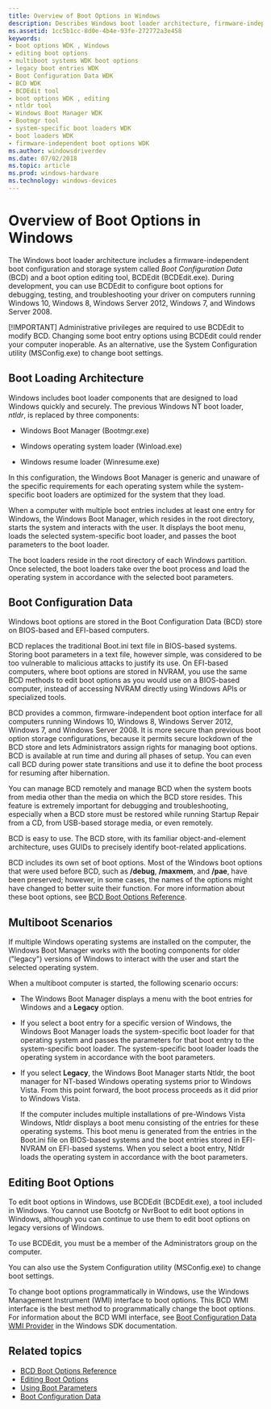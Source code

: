 ```yaml
---
title: Overview of Boot Options in Windows
description: Describes Windows boot loader architecture, firmware-independent boot configuration, and boot option editing tool.
ms.assetid: 1cc5b1cc-8d0e-4b4e-93fe-272772a3e458
keywords:
- boot options WDK , Windows
- editing boot options
- multiboot systems WDK boot options
- legacy boot entries WDK
- Boot Configuration Data WDK
- BCD WDK
- BCDEdit tool
- boot options WDK , editing
- ntldr tool
- Windows Boot Manager WDK
- Bootmgr tool
- system-specific boot loaders WDK
- boot loaders WDK
- firmware-independent boot options WDK
ms.author: windowsdriverdev
ms.date: 07/02/2018
ms.topic: article
ms.prod: windows-hardware
ms.technology: windows-devices
---
```


# Overview of Boot Options in Windows

The Windows boot loader architecture includes a firmware-independent boot configuration and storage system called *Boot Configuration Data* (BCD) and a boot option editing tool, BCDEdit (BCDEdit.exe). During development, you can use BCDEdit to configure boot options for debugging, testing, and troubleshooting your driver on computers running Windows 10, Windows 8, Windows Server 2012, Windows 7, and Windows Server 2008.

[!IMPORTANT] Administrative privileges are required to use BCDEdit to modify BCD. Changing some boot entry options using BCDEdit could render your computer inoperable. As an alternative, use the System Configuration utility (MSConfig.exe) to change boot settings.

## Boot Loading Architecture

Windows includes boot loader components that are designed to load Windows quickly and securely. The previous Windows NT boot loader, *ntldr*, is replaced by three components:

-   Windows Boot Manager (Bootmgr.exe)

-   Windows operating system loader (Winload.exe)

-   Windows resume loader (Winresume.exe)

In this configuration, the Windows Boot Manager is generic and unaware of the specific requirements for each operating system while the system-specific boot loaders are optimized for the system that they load.

When a computer with multiple boot entries includes at least one entry for Windows, the Windows Boot Manager, which resides in the root directory, starts the system and interacts with the user. It displays the boot menu, loads the selected system-specific boot loader, and passes the boot parameters to the boot loader.

The boot loaders reside in the root directory of each Windows partition. Once selected, the boot loaders take over the boot process and load the operating system in accordance with the selected boot parameters.

## Boot Configuration Data

Windows boot options are stored in the Boot Configuration Data (BCD) store on BIOS-based and EFI-based computers.

BCD replaces the traditional Boot.ini text file in BIOS-based systems. Storing boot parameters in a text file, however simple, was considered to be too vulnerable to malicious attacks to justify its use. On EFI-based computers, where boot options are stored in NVRAM, you use the same BCD methods to edit boot options as you would use on a BIOS-based computer, instead of accessing NVRAM directly using Windows APIs or specialized tools.

BCD provides a common, firmware-independent boot option interface for all computers running Windows 10, Windows 8, Windows Server 2012, Windows 7, and Windows Server 2008. It is more secure than previous boot option storage configurations, because it permits secure lockdown of the BCD store and lets Administrators assign rights for managing boot options. BCD is available at run time and during all phases of setup. You can even call BCD during power state transitions and use it to define the boot process for resuming after hibernation.

You can manage BCD remotely and manage BCD when the system boots from media other than the media on which the BCD store resides. This feature is extremely important for debugging and troubleshooting, especially when a BCD store must be restored while running Startup Repair from a CD, from USB-based storage media, or even remotely.

BCD is easy to use. The BCD store, with its familiar object-and-element architecture, uses GUIDs to precisely identify boot-related applications.

BCD includes its own set of boot options. Most of the Windows boot options that were used before BCD, such as **/debug**, **/maxmem**, and **/pae**, have been preserved; however, in some cases, the names of the options might have changed to better suite their function. For more information about these boot options, see [BCD Boot Options Reference](https://msdn.microsoft.com/library/windows/hardware/ff542205).

## Multiboot Scenarios

If multiple Windows operating systems are installed on the computer, the Windows Boot Manager works with the booting components for older ("legacy") versions of Windows to interact with the user and start the selected operating system.

When a multiboot computer is started, the following scenario occurs:

-   The Windows Boot Manager displays a menu with the boot entries for Windows and a **Legacy** option.

-   If you select a boot entry for a specific version of Windows, the Windows Boot Manager loads the system-specific boot loader for that operating system and passes the parameters for that boot entry to the system-specific boot loader. The system-specific boot loader loads the operating system in accordance with the boot parameters.

-   If you select **Legacy**, the Windows Boot Manager starts Ntldr, the boot manager for NT-based Windows operating systems prior to Windows Vista. From this point forward, the boot process proceeds as it did prior to Windows Vista.

    If the computer includes multiple installations of pre-Windows Vista Windows, Ntldr displays a boot menu consisting of the entries for these operating systems. This boot menu is generated from the entries in the Boot.ini file on BIOS-based systems and the boot entries stored in EFI-NVRAM on EFI-based systems. When you select a boot entry, Ntldr loads the operating system in accordance with the boot parameters.

## Editing Boot Options

To edit boot options in Windows, use BCDEdit (BCDEdit.exe), a tool included in Windows. You cannot use Bootcfg or NvrBoot to edit boot options in Windows, although you can continue to use them to edit boot options on legacy versions of Windows.

To use BCDEdit, you must be a member of the Administrators group on the computer.

You can also use the System Configuration utility (MSConfig.exe) to change boot settings.

To change boot options programmatically in Windows, use the Windows Management Instrument (WMI) interface to boot options. This BCD WMI interface is the best method to programmatically change the boot options. For information about the BCD WMI interface, see [Boot Configuration Data WMI Provider](https://msdn.microsoft.com/library/windows/desktop/bb986746(v=vs.85).aspx) in the Windows SDK documentation.

## Related topics

- [BCD Boot Options Reference](https://msdn.microsoft.com/library/windows/hardware/ff542205)
- [Editing Boot Options](editing-boot-options.md)
- [Using Boot Parameters](using-boot-parameters.md)
- [Boot Configuration Data](http://go.microsoft.com/fwlink/p/?linkid=74322)


 

 






